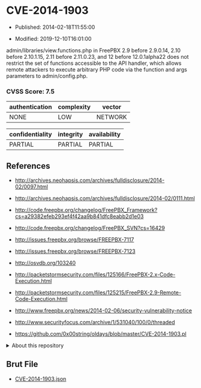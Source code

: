 # CVE-2014-1903

- Published: 2014-02-18T11:55:00

- Modified: 2019-12-10T16:01:00

admin/libraries/view.functions.php in FreePBX 2.9 before 2.9.0.14, 2.10 before 2.10.1.15, 2.11 before 2.11.0.23, and 12 before 12.0.1alpha22 does not restrict the set of functions accessible to the API handler, which allows remote attackers to execute arbitrary PHP code via the function and args parameters to admin/config.php.

### CVSS Score: **7.5**

| authentication | complexity | vector |
| --- | --- | --- |
| NONE | LOW | NETWORK |

| confidentiality | integrity | availability |
| --- | --- | --- |
| PARTIAL | PARTIAL | PARTIAL |

## References

* http://archives.neohapsis.com/archives/fulldisclosure/2014-02/0097.html

* http://archives.neohapsis.com/archives/fulldisclosure/2014-02/0111.html

* http://code.freepbx.org/changelog/FreePBX_Framework?cs=a29382efeb293ef4f42aa9b841dfc8eabb2d1e03

* http://code.freepbx.org/changelog/FreePBX_SVN?cs=16429

* http://issues.freepbx.org/browse/FREEPBX-7117

* http://issues.freepbx.org/browse/FREEPBX-7123

* http://osvdb.org/103240

* http://packetstormsecurity.com/files/125166/FreePBX-2.x-Code-Execution.html

* http://packetstormsecurity.com/files/125215/FreePBX-2.9-Remote-Code-Execution.html

* http://www.freepbx.org/news/2014-02-06/security-vulnerability-notice

* http://www.securityfocus.com/archive/1/531040/100/0/threaded

* https://github.com/0x00string/oldays/blob/master/CVE-2014-1903.pl

<details>
<summary>About this repository</summary> 

  This repository is part of the project [Live Hack CVE](https://github.com/Live-Hack-CVE). Main website can be found [www.live-hack.org](https://www.live-hack.org) 
  
  Made by [Sn0wAlice](https://github.com/Sn0wAlice) for the people that care about security and need to have a feed of the latest CVEs. Hope you enjoy it, don't forget to star the repo and follow me on [Twitter](https://twitter.com/Sn0wAlice) and [Github](https://github.com/Sn0wAlice). And that is my [personnal website](https://www.alice-snow.me/)

  - [Home Page](https://github.com/Live-Hack-CVE)
  - [Framework](https://github.com/Live-Hack-CVE/cve-framework)
  - [CVE database](https://github.com/Live-Hack-CVE/full_database)
  - [Changelog](https://github.com/Live-Hack-CVE/Changelog)
</details>

## Brut File

* [CVE-2014-1903.json](https://raw.githubusercontent.com/Live-Hack-CVE/full_database/main/cves/2014/CVE-2014-1903.json)

